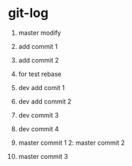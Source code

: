 # git-log
1. master modify
2. add commit 1
3. add commit 2

1. for test rebase
2. dev add comit 1
3. dev add commit 2

4. dev commit 3
5. dev commit 4
1. master commit 1
2: master commit 2
3. master commit 3
